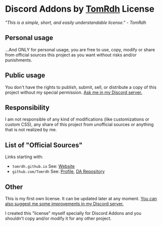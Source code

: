 # Discord Addons by [TomRdh](https://github.com/Tomrdh) License

*"This is a simple, short, and easily understandable license." - TomRdh*

## Personal usage

…And ONLY for personal usage, you are free to use, copy, modify or share from official sources this project as you want without risks and/or punishments.

## Public usage

You don't have the rights to publish, submit, sell, or distribute a copy of this project without my special permission. [Ask me in my Discord server.](https://discord.gg/v7ECsqT)

## Responsibility

I am not responsible of any kind of modifications (like customizations or custom CSS), any share of this project from unofficial sources or anything that is not realized by me.

## List of "Official Sources"

Links starting with:

- `tomrdh.github.io` See: [Website](https://tomrdh.github.io/da-website/main)
- `github.com/Tomrdh` See: [Profile](https://github.com/Tomrdh), [DA Repository](https://github.com/Tomrdh/discord-addons)

## Other

This is my first own license. It can be updated later at any moment. [You can also suggest me some improvements in my Discord server.](https://discord.gg/v7ECsqT)

I created this "license" myself specially for Discord Addons and you shouldn't copy and/or modify it for any other project.

